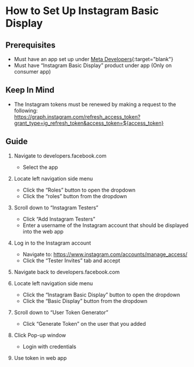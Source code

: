 # How to Set Up Instagram Basic Display

## Prerequisites

- Must have an app set up under [Meta Developers](https://developers.facebook.com/){:target="blank"}
- Must have “Instagram Basic Display” product under app (Only on consumer app)

## Keep In Mind

- The Instagram tokens must be renewed by making a request to the following:<br>
https://graph.instagram.com/refresh_access_token?grant_type=ig_refresh_token&access_token=${access_token}

## Guide

1. Navigate to developers.facebook.com
	- Select the app

2. Locate left navigation side menu
	- Click the “Roles” button to open the dropdown
	- Click the “roles” button from the dropdown

3. Scroll down to “Instagram Testers”
	- Click “Add Instagram Testers”
	- Enter a username of the Instagram account that should be displayed into the web app

4. Log in to the Instagram account
	- Navigate to: https://www.instagram.com/accounts/manage_access/ 
	- Click the “Tester Invites” tab and accept

5. Navigate back to developers.facebook.com

6. Locate left navigation side menu
	- Click the “Instagram Basic Display” button to open the dropdown
	- Click the “Basic Display” button from the dropdown

7. Scroll down to “User Token Generator”
	- Click “Generate Token” on the user that you added

8. Click Pop-up window
	- Login with credentials

9. Use token in web app
